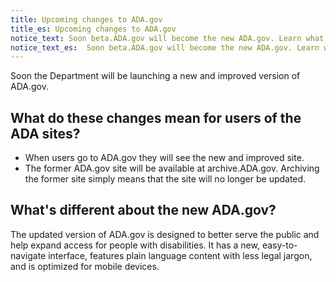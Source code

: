 ```yaml
---
title: Upcoming changes to ADA.gov
title_es: Upcoming changes to ADA.gov
notice_text: Soon beta.ADA.gov will become the new ADA.gov. Learn what to expect.
notice_text_es:  Soon beta.ADA.gov will become the new ADA.gov. Learn what to expect.
---
```


Soon the Department will be launching a new and improved version of ADA.gov.

## What do these changes mean for users of the ADA sites?

- When users go to ADA.gov they will see the new and improved site.
- The former ADA.gov site will be available at archive.ADA.gov. Archiving the former site simply means that the site will no longer be updated.

## What's different about the new ADA.gov?

The updated version of ADA.gov is designed to better serve the public and help expand access for people with disabilities. It has a new, easy-to-navigate interface, features plain language content with less legal jargon, and is optimized for mobile devices. 
